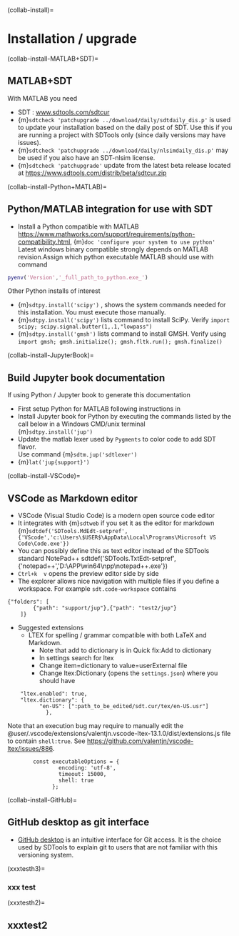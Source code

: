 ```{include} ../header.md
```

```{contents}
```

(collab-install)=
# Installation / upgrade

(collab-install-MATLAB+SDT)=
## MATLAB+SDT
With MATLAB you need 
- SDT : www.sdtools.com/sdtcur
- {m}`sdtcheck 'patchupgrade ../download/daily/sdtdaily_dis.p'` is used to update your installation based on the daily post of SDT. Use this if you are running a project with SDTools only (since daily versions may have issues). 
- {m}`sdtcheck 'patchupgrade ../download/daily/nlsimdaily_dis.p'` may be used if you also have an SDT-nlsim license.  
- {m}`sdtcheck 'patchupgrade'` update from the latest beta release located at https://www.sdtools.com/distrib/beta/sdtcur.zip  

(collab-install-Python+MATLAB)=
## Python/MATLAB integration for use with SDT
- Install a Python compatible with MATLAB  https://www.mathworks.com/support/requirements/python-compatibility.html,  {m}`doc 'configure your system to use python'`  
Latest windows binary compatible strongly depends on MATLAB revision.Assign which python executable MATLAB should use with command  
```MATLAB
pyenv('Version','_full_path_to_python.exe_')
```

Other Python installs of interest
- {m}`sdtpy.install('scipy')` , shows the system commands needed for this installation. You must execute those manually. 
- {m}`sdtpy.install('scipy')` lists command to install SciPy. Verify `import scipy; scipy.signal.butter(1,.1,"lowpass")`
- {m}`sdtpy.install('gmsh')` lists command to install GMSH. Verify using `import gmsh; gmsh.initialize(); gmsh.fltk.run(); gmsh.finalize()`
	
(collab-install-JupyterBook)=
## Build Jupyter book documentation

If using Python / Jupyter book to generate this documentation
- First setup Python for MATLAB following instructions in 
- Install Jupyter book for Python by executing the commands listed by the call below in a Windows CMD/unix terminal   
{m}`sdtpy.install('jup')`
- Update the matlab lexer used by `Pygments` to color code to add SDT flavor.  
Use command {m}`sdtm.jup('sdtlexer')`
- {m}`lat('jup{support}')`

(collab-install-VSCode)=
## VSCode as Markdown editor

- VSCode (Visual Studio Code) is a modern open source code editor
- It integrates with {m}`sdtweb` if you set it as the editor for markdown
  {m}`sdtdef('SDTools.MdEdt-setpref',{'VScode','c:\Users\$USER$\AppData\Local\Programs\Microsoft VS Code\Code.exe'})`
- You can possibly define this as text editor instead of the SDTools standard NotePad++ sdtdef('SDTools.TxtEdt-setpref',{'notepad++','D:\APP\win64\npp\notepad++.exe'})
- `Ctrl+k  v` opens the preview editor side by side 
- The explorer allows nice navigation with multiple files if you define a workspace. For example `sdt.code-workspace` contains

```
{"folders": [
		{"path": "support/jup"},{"path": "test2/jup"}
	]}
```

- Suggested extensions 
  - LTEX for spelling / grammar compatible with both LaTeX and Markdown.
    - Note that add to dictionary is in Quick fix:Add to dictionary 
    - In settings search for ltex
    - Change item=dictionary to value=userExternal file
    - Change ltex:Dictionary (opens the `settings.json`) where you should have 

```
    "ltex.enabled": true,
    "ltex.dictionary": {
          "en-US": [":path_to_be_edited/sdt.cur/tex/en-US.usr"]
            },
```

Note that an execution bug may require to manually edit the @user/.vscode/extensions/valentjn.vscode-ltex-13.1.0/dist/extensions.js file to contain `shell:true`. See https://github.com/valentjn/vscode-ltex/issues/886.
```
        const executableOptions = {
                encoding: 'utf-8',
                timeout: 15000,
                shell: true
              };
```
(collab-install-GitHub)=
## GitHub desktop as git interface

- [GitHub desktop](https://github.com/apps/desktop) is an intuitive interface for Git access. It is the choice used by SDTools to explain git to users that are not familiar with this versioning system.   

(xxxtesth3)=
### xxx test


(xxxtesth2)=
## xxxtest2